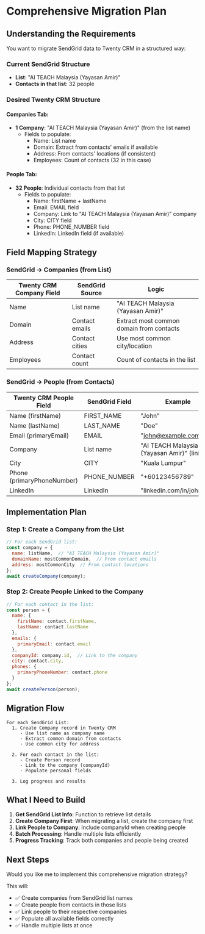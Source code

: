 # Comprehensive Migration Plan

## Understanding the Requirements

You want to migrate SendGrid data to Twenty CRM in a structured way:

### Current SendGrid Structure
- **List**: "AI TEACH Malaysia (Yayasan Amir)"
- **Contacts in that list**: 32 people

### Desired Twenty CRM Structure

#### Companies Tab:
- **1 Company**: "AI TEACH Malaysia (Yayasan Amir)" (from the list name)
  - Fields to populate:
    - Name: List name
    - Domain: Extract from contacts' emails if available
    - Address: From contacts' locations (if consistent)
    - Employees: Count of contacts (32 in this case)

#### People Tab:
- **32 People**: Individual contacts from that list
  - Fields to populate:
    - Name: firstName + lastName
    - Email: EMAIL field
    - Company: Link to "AI TEACH Malaysia (Yayasan Amir)" company
    - City: CITY field
    - Phone: PHONE_NUMBER field
    - LinkedIn: LinkedIn field (if available)

## Field Mapping Strategy

### SendGrid → Companies (from List)

| Twenty CRM Company Field | SendGrid Source | Logic |
|-------------------------|-----------------|-------|
| Name | List name | "AI TEACH Malaysia (Yayasan Amir)" |
| Domain | Contact emails | Extract most common domain from contacts |
| Address | Contact cities | Use most common city/location |
| Employees | Contact count | Count of contacts in the list |

### SendGrid → People (from Contacts)

| Twenty CRM People Field | SendGrid Field | Example |
|------------------------|----------------|---------|
| Name (firstName) | FIRST_NAME | "John" |
| Name (lastName) | LAST_NAME | "Doe" |
| Email (primaryEmail) | EMAIL | "john@example.com" |
| Company | List name | "AI TEACH Malaysia (Yayasan Amir)" (linked) |
| City | CITY | "Kuala Lumpur" |
| Phone (primaryPhoneNumber) | PHONE_NUMBER | "+60123456789" |
| LinkedIn | LinkedIn | "linkedin.com/in/johndoe" |

## Implementation Plan

### Step 1: Create a Company from the List
```javascript
// For each SendGrid list:
const company = {
  name: listName,  // "AI TEACH Malaysia (Yayasan Amir)"
  domainName: mostCommonDomain,  // From contact emails
  address: mostCommonCity  // From contact locations
};
await createCompany(company);
```

### Step 2: Create People Linked to the Company
```javascript
// For each contact in the list:
const person = {
  name: {
    firstName: contact.firstName,
    lastName: contact.lastName
  },
  emails: {
    primaryEmail: contact.email
  },
  companyId: company.id,  // Link to the company
  city: contact.city,
  phones: {
    primaryPhoneNumber: contact.phone
  }
};
await createPerson(person);
```

## Migration Flow

```
For each SendGrid List:
  1. Create Company record in Twenty CRM
     - Use list name as company name
     - Extract common domain from contacts
     - Use common city for address
  
  2. For each contact in the list:
     - Create Person record
     - Link to the company (companyId)
     - Populate personal fields
  
  3. Log progress and results
```

## What I Need to Build

1. **Get SendGrid List Info**: Function to retrieve list details
2. **Create Company First**: When migrating a list, create the company first
3. **Link People to Company**: Include companyId when creating people
4. **Batch Processing**: Handle multiple lists efficiently
5. **Progress Tracking**: Track both companies and people being created

## Next Steps

Would you like me to implement this comprehensive migration strategy?

This will:
- ✅ Create companies from SendGrid list names
- ✅ Create people from contacts in those lists
- ✅ Link people to their respective companies
- ✅ Populate all available fields correctly
- ✅ Handle multiple lists at once

